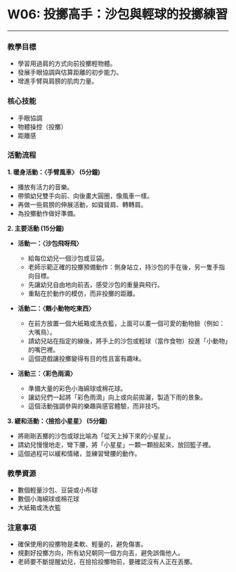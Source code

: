 # W06: 投擲高手：沙包與輕球的投擲練習

---

### **教學目標**
*   學習用過肩的方式向前投擲輕物體。
*   發展手眼協調與估算距離的初步能力。
*   增進手臂與肩膀的肌肉力量。

### **核心技能**
*   手眼協調
*   物體操控（投擲）
*   距離感

### **活動流程**

**1. 暖身活動：〈手臂風車〉 (5分鐘)**
*   播放有活力的音樂。
*   帶領幼兒雙手向前、向後畫大圓圈，像風車一樣。
*   再做一些肩膀的伸展活動，如聳聳肩、轉轉肩。
*   為投擲動作做好準備。

**2. 主要活動 (15分鐘)**

*   **活動一：〈沙包飛呀飛〉**
    *   給每位幼兒一個沙包或豆袋。
    *   老師示範正確的投擲預備動作：側身站立，持沙包的手在後，另一隻手指向目標。
    *   先讓幼兒自由地向前丟，感受沙包的重量與飛行。
    *   重點在於動作的模仿，而非投擲的距離。

*   **活動二：〈餵小動物吃東西〉**
    *   在前方放置一個大紙箱或洗衣籃，上面可以畫一個可愛的動物臉（例如：大嘴鳥）。
    *   請幼兒站在指定的線後，將手上的沙包或輕球（當作食物）投進「小動物」的嘴巴裡。
    *   這個遊戲讓投擲變得有目的性且富有趣味。

*   **活動三：〈彩色雨滴〉**
    *   準備大量的彩色小海綿球或棉花球。
    *   讓幼兒們一起將「彩色雨滴」向上或向前拋灑，製造下雨的景象。
    *   這個活動強調參與的樂趣與感官體驗，而非技巧。

**3. 緩和活動：〈撿拾小星星〉 (5分鐘)**
*   將剛剛丟擲的沙包或球比喻為「從天上掉下來的小星星」。
*   請幼兒慢慢地走，彎下腰，將「小星星」一顆一顆撿起來，放回籃子裡。
*   這個過程可以緩和情緒，並練習彎腰的動作。

### **教學資源**
*   數個輕量沙包、豆袋或小布球
*   數個小海綿球或棉花球
*   大紙箱或洗衣籃

### **注意事項**
*   確保使用的投擲物是柔軟、輕量的，避免傷害。
*   規劃好投擲方向，所有幼兒朝同一個方向丟，避免誤傷他人。
*   老師要不斷提醒幼兒，在撿拾投擲物前，要確認沒有人正在丟擲。